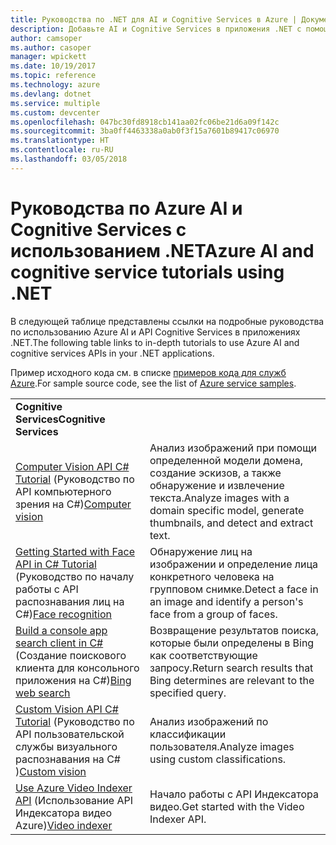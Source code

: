 ```yaml
---
title: Руководства по .NET для AI и Cognitive Services в Azure | Документация Майкрософт
description: Добавьте AI и Cognitive Services в приложения .NET с помощью служб Microsoft Azure.
author: camsoper
ms.author: casoper
manager: wpickett
ms.date: 10/19/2017
ms.topic: reference
ms.technology: azure
ms.devlang: dotnet
ms.service: multiple
ms.custom: devcenter
ms.openlocfilehash: 047bc30fd8918cb141aa02fc06be21d6a09f142c
ms.sourcegitcommit: 3ba0ff4463338a0ab0f3f15a7601b89417c06970
ms.translationtype: HT
ms.contentlocale: ru-RU
ms.lasthandoff: 03/05/2018
---
```

# <a name="azure-ai-and-cognitive-service-tutorials-using-net"></a><span data-ttu-id="ab6ef-103">Руководства по Azure AI и Cognitive Services с использованием .NET</span><span class="sxs-lookup"><span data-stu-id="ab6ef-103">Azure AI and cognitive service tutorials using .NET</span></span>

<span data-ttu-id="ab6ef-104">В следующей таблице представлены ссылки на подробные руководства по использованию Azure AI и API Cognitive Services в приложениях .NET.</span><span class="sxs-lookup"><span data-stu-id="ab6ef-104">The following table links to in-depth tutorials to use Azure AI and cognitive services APIs in your .NET applications.</span></span> 

<span data-ttu-id="ab6ef-105">Пример исходного кода см. в списке [примеров кода для служб Azure](https://azure.microsoft.com/resources/samples/?platform=dotnet).</span><span class="sxs-lookup"><span data-stu-id="ab6ef-105">For sample source code, see the list of [Azure service samples](https://azure.microsoft.com/resources/samples/?platform=dotnet).</span></span>

| | |
|---|---|
| <span data-ttu-id="ab6ef-106">**Cognitive Services**</span><span class="sxs-lookup"><span data-stu-id="ab6ef-106">**Cognitive Services**</span></span>| |
| <span data-ttu-id="ab6ef-107">[Computer Vision API C# Tutorial][1] (Руководство по API компьютерного зрения на C#)</span><span class="sxs-lookup"><span data-stu-id="ab6ef-107">[Computer vision][1]</span></span> | <span data-ttu-id="ab6ef-108">Анализ изображений при помощи определенной модели домена, создание эскизов, а также обнаружение и извлечение текста.</span><span class="sxs-lookup"><span data-stu-id="ab6ef-108">Analyze images with a domain specific model, generate thumbnails, and detect and extract text.</span></span> | 
| <span data-ttu-id="ab6ef-109">[Getting Started with Face API in C# Tutorial][2] (Руководство по началу работы с API распознавания лиц на C#)</span><span class="sxs-lookup"><span data-stu-id="ab6ef-109">[Face recognition][2]</span></span> | <span data-ttu-id="ab6ef-110">Обнаружение лиц на изображении и определение лица конкретного человека на групповом снимке.</span><span class="sxs-lookup"><span data-stu-id="ab6ef-110">Detect a face in an image and identify a person's face from a group of faces.</span></span> | 
| <span data-ttu-id="ab6ef-111">[Build a console app search client in C#][3] (Создание поискового клиента для консольного приложения на C#)</span><span class="sxs-lookup"><span data-stu-id="ab6ef-111">[Bing web search][3]</span></span>| <span data-ttu-id="ab6ef-112">Возвращение результатов поиска, которые были определены в Bing как соответствующие запросу.</span><span class="sxs-lookup"><span data-stu-id="ab6ef-112">Return search results that Bing determines are relevant to the specified query.</span></span> |
| <span data-ttu-id="ab6ef-113">[Custom Vision API C# Tutorial][4] (Руководство по API пользовательской службы визуального распознавания на C# )</span><span class="sxs-lookup"><span data-stu-id="ab6ef-113">[Custom vision][4]</span></span> | <span data-ttu-id="ab6ef-114">Анализ изображений по классификации пользователя.</span><span class="sxs-lookup"><span data-stu-id="ab6ef-114">Analyze images using custom classifications.</span></span> |
| <span data-ttu-id="ab6ef-115">[Use Azure Video Indexer API][5] (Использование API Индексатора видео Azure)</span><span class="sxs-lookup"><span data-stu-id="ab6ef-115">[Video indexer][5]</span></span> | <span data-ttu-id="ab6ef-116">Начало работы с API Индексатора видео.</span><span class="sxs-lookup"><span data-stu-id="ab6ef-116">Get started with the Video Indexer API.</span></span>|

[1]: /azure/cognitive-services/computer-vision/tutorials/csharptutorial
[2]: /azure/cognitive-services/face/tutorials/faceapiincsharptutorial
[3]: /azure/cognitive-services/bing-web-search/csharp-ranking-tutorial
[4]: /azure/cognitive-services/custom-vision-service/csharp-tutorial
[5]: /azure/cognitive-services/video-indexer/video-indexer-use-apis

